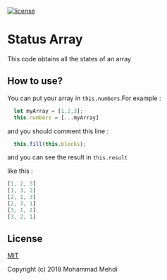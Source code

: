 [![license](https://img.shields.io/dub/l/vibe-d.svg)](https://github.com/favecode/status-array/blob/master/LICENSE)
# Status Array
This code obtains all the states of an array

## How to use?
You can put your array in ```this.numbers```.For example : 
```js
  let myArray = [1,2,3];
  this.numbers = [...myArray]
```
and you should comment this line : 
```js
  this.fill(this.blocks);
```
and you can see the result in ```this.result```

like this :
```js
[1, 2, 3]
[1, 3, 2]
[2, 1, 3]
[2, 3, 1]
[3, 1, 2]
[3, 2, 1]
```

## License
[MIT](https://github.com/favecode/status-array/blob/master/LICENSE)

Copyright (c) 2018 Mohammad Mehdi
